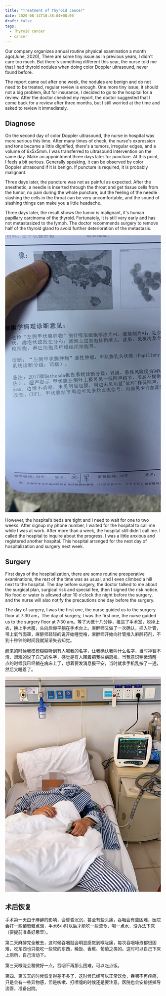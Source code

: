 ```yaml
---
title: "Treatment of Thyroid cancer"
date: 2020-08-14T10:38:04+08:00
draft: false
tags:
  - Thyroid cancer
  - cancer
---
```


Our company organizes annual routine physical examination a month ago(June, 2020), There are some tiny issue as in previous years, I didn't care too much. But there's something different this year, the nurse told me that I had thyroid nodules when doing color Doppler ultrasound, never found before.

The report came out after one week, the nodules are benign and do not need to be treated, regular review is enough. One more tiny issue, it should not a big problem, But for insurance, I decided to go to the hospital for a review. After the doctor checked my report, the doctor suggested that I come back for a review after three months, but I still worried at the time and asked to review it immediately.

## Diagnose

On the second day of color Doppler ultrasound, the nurse in hospital was more serious this time. After many times of check, the nurse's expression and tone became a little dignified, there's a tumors, irregular edges, and a volume of 6x5x5mm. I was transferred to ultrasound intervention on the same day. Make an appointment three days later for puncture. At this point, I feels a bit serious. Generally speaking, it can be observed by color Doppler ultrasound if it is benign. If puncture is required, it is probably malignant.

Three days later, the puncture was not as painful as expected. After the anesthetic, a needle is inserted through the throat and get  tissue cells from the tumor, no pain during the whole puncture, but the feeling of the needle slashing the cells in the throat can be very uncomfortable, and the sound of slashing things can make you a little headache.

Three days later, the result shows the tumor  is malignant, it's human papillary carcinoma of the thyroid. Fortunately, it is still very early and has not metastasized to the lymph. The doctor recommends surgery to remove half of the thyroid gland to avoid further deterioration of the metastasis. 

![thyroid cancer](./thyroid-cancer.jpeg)

However, the hospital’s beds are tight and I need to wait for one to two weeks. After signup my phone number, I waited for the hospital to call me while I was at work. After more than a week, the hospital still didn’t call me. I called the hospital to inquire about the progress. I was a little anxious and registered another hospital. This hospital arranged for the next day of hospitalization and surgery next week.

## Surgery

First days of the hospitalization, there are some routine preoperative examinations, the rest of the time was as usual, and I even climbed a hill next to the hospital. The day before surgery, the doctor talked to me about the surgical plan, surgical risk and special fee, then I signed the risk notice. No food or water is allowed after 10 o'clock the night before the surgery, and the nurse will also notify the precautions one day before the surgery.

The day of surgery, I was the first one, the nurse guided us to the surgery floor at 7:30 am，The day of surgery, I was the first one, the nurse guided us to the surgery floor at 7:30 am。等了大概十几分钟，推进了手术室，脱掉上衣，换上手术服，头向后仰平躺在手术台上。麻醉师又做了一次确认，插入针管，带上氧气面罩，麻醉师轻轻的说开始睡觉咯，麻醉师开始向针管推入麻醉药剂，不到十秒钟的时间我就渐渐失去知觉。

醒来的时候我模模糊糊听到有人喊我的名字，让我确认我叫什么名字，当时神智不清，艰难的说了自己的名字，感觉是有人围着把我往病房推。当我意识稍微清醒一点的时候我已经躺在病床上了，想着要发消息报平安，当时就拿手机乱按了一通，然后又睡着了。

![Bed](./bed.jpeg)

## 术后恢复

手术第一天由于麻醉的影响，会昏昏沉沉，甚至有些头痛，吞咽会有些困难，医院会打一些葡萄糖点滴，手术6小时以后才能吃一些流食，喝一点水，没办法下床（要提前准备好尿壶）。

第二天麻醉完全散去，这时候吞咽就会明显感觉到喉咙痛，每次吞咽唾液都很困难，吃东西也只能吃一些软的东西，稀饭、香蕉、葡萄之类的。这时可以自己下床上厕所，自己活动下。

第三天喉咙会稍微好一点，吞咽不再那么困难，可以吃点饭。

第四、第五天的时候恢复得差不多了，这时候已经可以正常饮食，吞咽不再疼痛，只是会有一些异物感，但是咳嗽、打喷嚏的时候还是要注意。医院也会安排拔掉导流管，准备出院。
